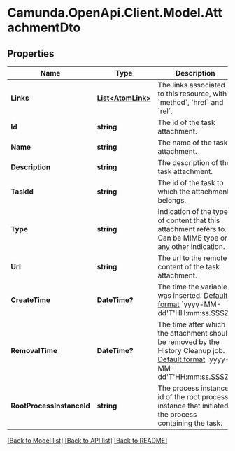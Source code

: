 # Camunda.OpenApi.Client.Model.AttachmentDto

## Properties

Name | Type | Description | Notes
------------ | ------------- | ------------- | -------------
**Links** | [**List&lt;AtomLink&gt;**](AtomLink.md) | The links associated to this resource, with &#x60;method&#x60;, &#x60;href&#x60; and &#x60;rel&#x60;. | [optional] 
**Id** | **string** | The id of the task attachment. | [optional] 
**Name** | **string** | The name of the task attachment. | [optional] 
**Description** | **string** | The description of the task attachment. | [optional] 
**TaskId** | **string** | The id of the task to which the attachment belongs. | [optional] 
**Type** | **string** | Indication of the type of content that this attachment refers to. Can be MIME type or any other indication. | [optional] 
**Url** | **string** | The url to the remote content of the task attachment. | [optional] 
**CreateTime** | **DateTime?** | The time the variable was inserted. [Default format](https://docs.camunda.org/manual/7.21/reference/rest/overview/date-format/) &#x60;yyyy-MM-dd&#39;T&#39;HH:mm:ss.SSSZ&#x60;. | [optional] 
**RemovalTime** | **DateTime?** | The time after which the attachment should be removed by the History Cleanup job. [Default format](https://docs.camunda.org/manual/7.21/reference/rest/overview/date-format/) &#x60;yyyy-MM-dd&#39;T&#39;HH:mm:ss.SSSZ&#x60;. | [optional] 
**RootProcessInstanceId** | **string** | The process instance id of the root process instance that initiated the process containing the task. | [optional] 

[[Back to Model list]](../README.md#documentation-for-models) [[Back to API list]](../README.md#documentation-for-api-endpoints) [[Back to README]](../README.md)

